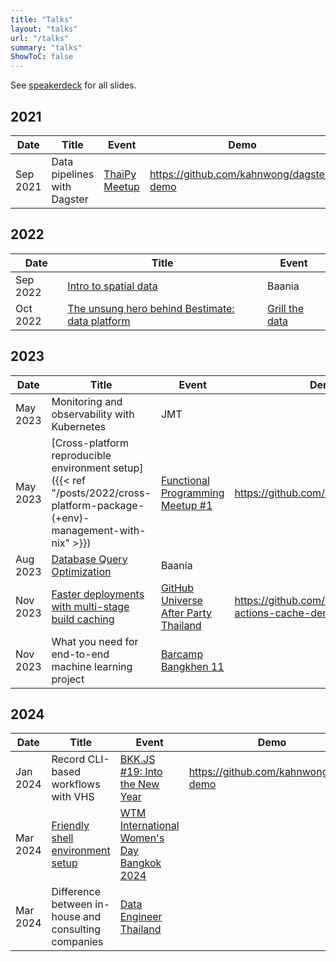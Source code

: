 ```yaml
---
title: "Talks"
layout: "talks"
url: "/talks"
summary: "talks"
ShowToC: false
---
```


See [speakerdeck](https://speakerdeck.com/kahnwong) for all slides.

## 2021

| Date     | Title                                                                    | Event                                                                       | Demo                                     |
|----------|--------------------------------------------------------------------------|-----------------------------------------------------------------------------|------------------------------------------|
| Sep 2021 | Data pipelines with Dagster | [ThaiPy Meetup](https://www.meetup.com/th-TH/thaipy-bangkok-python-meetup/) | <https://github.com/kahnwong/dagster-demo> |

## 2022

| Date     | Title                                                                                                                            | Event                                                    |
|----------|----------------------------------------------------------------------------------------------------------------------------------|----------------------------------------------------------|
| Sep 2022 | [Intro to spatial data](https://speakerdeck.com/kahnwong/intro-to-spatial-data)                                                                          | Baania                                                   |
| Oct 2022 | [The unsung hero behind Bestimate: data platform](https://speakerdeck.com/kahnwong/the-unsung-hero-behind-bestimate-data-platform) | [Grill the data](https://www.facebook.com/grillthedata/) |

## 2023

| Date     | Title                                                                                                                       | Event                                                                                                    | Demo                                                  |
|----------|-----------------------------------------------------------------------------------------------------------------------------|----------------------------------------------------------------------------------------------------------|-------------------------------------------------------|
| May 2023 | Monitoring and observability with Kubernetes                                                                                | JMT                                                                                                      |                                                       |
| May 2023 | [Cross-platform reproducible environment setup]({{< ref "/posts/2022/cross-platform-package-(+env)-management-with-nix" >}}) | [Functional Programming Meetup #1](https://www.eventpop.me/e/15089/functional)                           | <https://github.com/kahnwong/nix>                       |
| Aug 2023 | [Database Query Optimization](https://speakerdeck.com/kahnwong/database-query-optimization)                                                          | Baania                                                                                                   |                                                       |
| Nov 2023 | [Faster deployments with multi-stage build caching](https://speakerdeck.com/kahnwong/faster-deployments-with-multi-stage-build-caching)                | [GitHub Universe After Party Thailand](https://www.eventpop.me/e/16683/github-universe-2023-after-party) | <https://github.com/kahnwong/github-actions-cache-demo> |
| Nov 2023 | What you need for end-to-end machine learning project                                                                       | [Barcamp Bangkhen 11](https://www.eventpop.me/e/16323/barcampbangkhen11)                                 |                                                       |

## 2024

| Date     | Title                                                                                  | Event                                                                                                                                                                                 |Demo|
|----------|----------------------------------------------------------------------------------------|---------------------------------------------------------------------------------------------------------------------------------------------------------------------------------------|-|
| Jan 2024 | Record CLI-based workflows with VHS                | [BKK.JS #19: Into the New Year](https://www.eventpop.me/e/16880)                                                                                                                      |  <https://github.com/kahnwong/vhs-demo> |
| Mar 2024 | [Friendly shell environment setup](https://speakerdeck.com/kahnwong/wtm-iwd-2024-friendly-shell-environment-setup) | [WTM International Women's Day Bangkok 2024](https://gdg.community.dev/events/details/google-gdg-cloud-bangkok-presents-gdg-cloud-bangkok-wtm-international-womens-day-bangkok-2024/) | |
|Mar 2024| Difference between in-house and consulting companies| [Data Engineer Thailand](https://www.facebook.com/events/321846010383878)|
